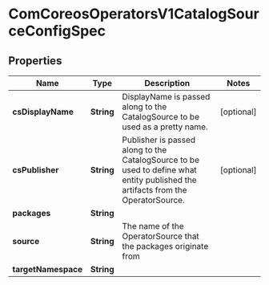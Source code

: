 
# ComCoreosOperatorsV1CatalogSourceConfigSpec

## Properties
Name | Type | Description | Notes
------------ | ------------- | ------------- | -------------
**csDisplayName** | **String** | DisplayName is passed along to the CatalogSource to be used as a pretty name. |  [optional]
**csPublisher** | **String** | Publisher is passed along to the CatalogSource to be used to define what entity published the artifacts from the OperatorSource. |  [optional]
**packages** | **String** |  | 
**source** | **String** | The name of the OperatorSource that the packages originate from | 
**targetNamespace** | **String** |  | 



